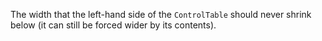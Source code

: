 The width that the left-hand side of the `ControlTable` should never shrink below (it can still be forced wider by its
contents).
